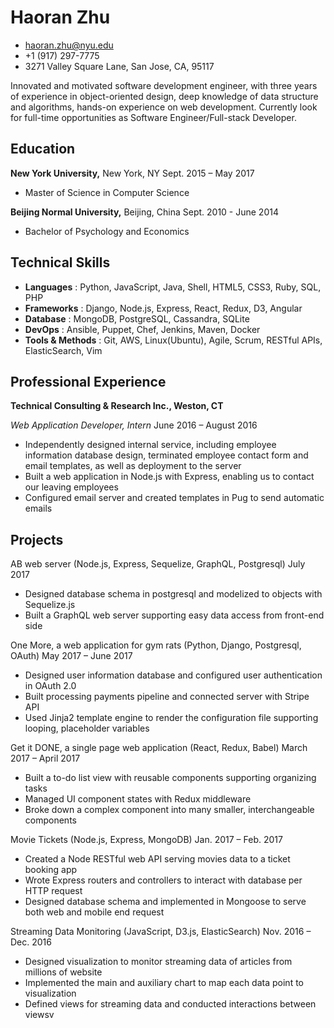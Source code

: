 # **Haoran Zhu**

- haoran.zhu@nyu.edu
- +1 (917) 297-7775
- 3271 Valley Square Lane, San Jose, CA, 95117

Innovated and motivated software development engineer, with three years of experience in object-oriented design, deep knowledge of data structure and algorithms, hands-on experience on web development. Currently look for full-time opportunities as Software Engineer/Full-stack Developer. 

## Education

**New York University,** New York, NY Sept. 2015 – May 2017

- Master of Science in Computer Science

**Beijing Normal University,** Beijing, China  Sept. 2010 - June 2014

- Bachelor of Psychology and Economics

## Technical Skills
- **Languages** : Python, JavaScript, Java, Shell, HTML5, CSS3, Ruby, SQL, PHP
- **Frameworks** : Django, Node.js, Express, React, Redux, D3, Angular
- **Database** : MongoDB, PostgreSQL, Cassandra, SQLite
- **DevOps** : Ansible, Puppet, Chef, Jenkins, Maven, Docker
- **Tools &amp; Methods** : Git, AWS, Linux(Ubuntu), Agile, Scrum, RESTful APIs, ElasticSearch, Vim

## Professional Experience

**Technical Consulting &amp; Research Inc., Weston, CT**

_Web Application Developer, Intern_                                       June 2016 – August 2016

- Independently designed internal service, including employee information database design, terminated employee contact form and email templates, as well as deployment to the server
- Built a web application in Node.js with Express, enabling us to contact our leaving employees
- Configured email server and created templates in Pug to send automatic emails

## Projects

AB web server (Node.js, Express, Sequelize, GraphQL, Postgresql) July 2017

- Designed database schema in postgresql and modelized to objects with Sequelize.js
- Built a GraphQL web server supporting easy data access from front-end side

One More, a web application for gym rats (Python, Django, Postgresql, OAuth)  May 2017 – June 2017

- Designed user information database and configured user authentication in OAuth 2.0
- Built processing payments pipeline and connected server with Stripe API
- Used Jinja2 template engine to render the configuration file supporting looping, placeholder variables

Get it DONE, a single page web application (React, Redux, Babel) March 2017 – April 2017

- Built a to-do list view with reusable components supporting organizing tasks
- Managed UI component states with Redux middleware
- Broke down a complex component into many smaller, interchangeable components

Movie Tickets (Node.js, Express, MongoDB)  Jan. 2017 – Feb. 2017

- Created a Node RESTful web API serving movies data to a ticket booking app
- Wrote Express routers and controllers to interact with database per HTTP request
- Designed database schema and implemented in Mongoose to serve both web and mobile end request

Streaming Data Monitoring (JavaScript, D3.js, ElasticSearch)  Nov. 2016 – Dec. 2016

- Designed visualization to monitor streaming data of articles from millions of website
- Implemented the main and auxiliary chart to map each data point to visualization
- Defined views for streaming data and conducted interactions between viewsv